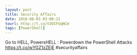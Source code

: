 ```yaml
---
layout: post
title: Security Affairs
date: 2018-08-03 03:00:21
tourl: http://t.co/V3OIFUqNCm
tags: [PowerShell]
---
```

Go to HELL, PowersHELL : Powerdown the PowerShell Attacks  https://t.co/wYGZ1zZEjE
#securityaffairs
